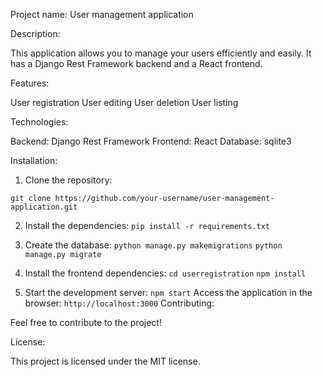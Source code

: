 Project name: User management application

Description:

This application allows you to manage your users efficiently and easily. It has a Django Rest Framework backend and a React frontend.

Features:

User registration
User editing
User deletion
User listing

Technologies:

Backend: Django Rest Framework
Frontend: React
Database: sqlite3


Installation:


1. Clone the repository:

``git clone https://github.com/your-username/user-management-application.git``


2. Install the dependencies:
``pip install -r requirements.txt``

3. Create the database:
``python manage.py makemigrations``
``python manage.py migrate``
4. Install the frontend dependencies:
``cd userregistration``
``npm install``
5. Start the development server:
``npm start``
Access the application in the browser:
``http://localhost:3000``
Contributing:

Feel free to contribute to the project!

License:

This project is licensed under the MIT license.
